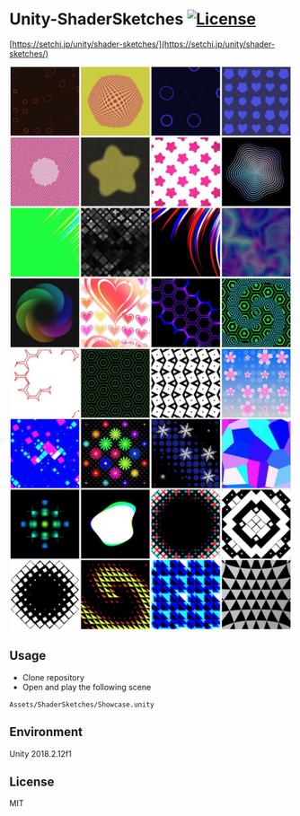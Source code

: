 # Unity-ShaderSketches [![License](https://img.shields.io/badge/license-MIT-lightgrey.svg)](http://mit-license.org)

[https://setchi.jp/unity/shader-sketches/](https://setchi.jp/unity/shader-sketches/)

![Screenshot](Images/Screenshot.png)

## Usage
- Clone repository
- Open and play the following scene
```
Assets/ShaderSketches/Showcase.unity
```

## Environment
Unity 2018.2.12f1

## License
MIT

